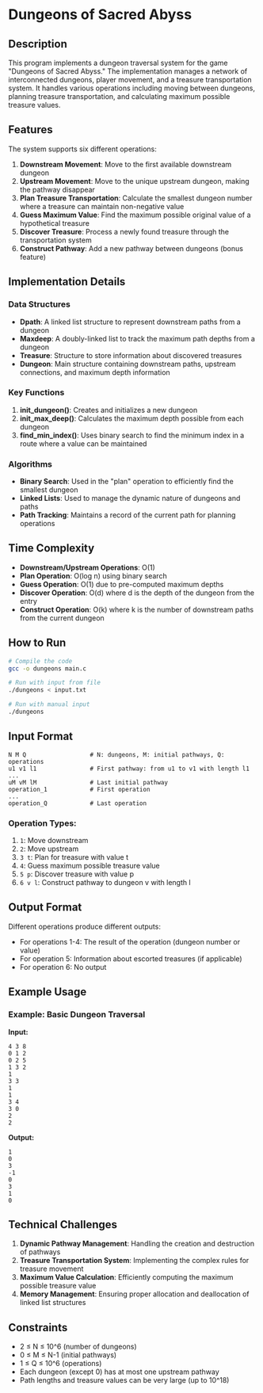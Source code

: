 # Dungeons of Sacred Abyss

## Description
This program implements a dungeon traversal system for the game "Dungeons of Sacred Abyss." The implementation manages a network of interconnected dungeons, player movement, and a treasure transportation system. It handles various operations including moving between dungeons, planning treasure transportation, and calculating maximum possible treasure values.

## Features
The system supports six different operations:

1. **Downstream Movement**: Move to the first available downstream dungeon
2. **Upstream Movement**: Move to the unique upstream dungeon, making the pathway disappear
3. **Plan Treasure Transportation**: Calculate the smallest dungeon number where a treasure can maintain non-negative value
4. **Guess Maximum Value**: Find the maximum possible original value of a hypothetical treasure
5. **Discover Treasure**: Process a newly found treasure through the transportation system
6. **Construct Pathway**: Add a new pathway between dungeons (bonus feature)

## Implementation Details

### Data Structures
- **Dpath**: A linked list structure to represent downstream paths from a dungeon
- **Maxdeep**: A doubly-linked list to track the maximum path depths from a dungeon
- **Treasure**: Structure to store information about discovered treasures
- **Dungeon**: Main structure containing downstream paths, upstream connections, and maximum depth information

### Key Functions
1. **init_dungeon()**: Creates and initializes a new dungeon
2. **init_max_deep()**: Calculates the maximum depth possible from each dungeon
3. **find_min_index()**: Uses binary search to find the minimum index in a route where a value can be maintained

### Algorithms
- **Binary Search**: Used in the "plan" operation to efficiently find the smallest dungeon
- **Linked Lists**: Used to manage the dynamic nature of dungeons and paths
- **Path Tracking**: Maintains a record of the current path for planning operations

## Time Complexity
- **Downstream/Upstream Operations**: O(1)
- **Plan Operation**: O(log n) using binary search
- **Guess Operation**: O(1) due to pre-computed maximum depths
- **Discover Operation**: O(d) where d is the depth of the dungeon from the entry
- **Construct Operation**: O(k) where k is the number of downstream paths from the current dungeon

## How to Run
```bash
# Compile the code
gcc -o dungeons main.c

# Run with input from file
./dungeons < input.txt

# Run with manual input
./dungeons
```

## Input Format
```
N M Q                  # N: dungeons, M: initial pathways, Q: operations
u1 v1 l1               # First pathway: from u1 to v1 with length l1
...
uM vM lM               # Last initial pathway
operation_1            # First operation
...
operation_Q            # Last operation
```

### Operation Types:
1. `1`: Move downstream
2. `2`: Move upstream
3. `3 t`: Plan for treasure with value t
4. `4`: Guess maximum possible treasure value
5. `5 p`: Discover treasure with value p
6. `6 v l`: Construct pathway to dungeon v with length l

## Output Format
Different operations produce different outputs:
- For operations 1-4: The result of the operation (dungeon number or value)
- For operation 5: Information about escorted treasures (if applicable)
- For operation 6: No output

## Example Usage

### Example: Basic Dungeon Traversal
**Input:**
```
4 3 8
0 1 2
0 2 5
1 3 2
1
3 3
1
1
3 4
3 0
2
2
```

**Output:**
```
1
0
3
-1
0
3
1
0
```

## Technical Challenges
1. **Dynamic Pathway Management**: Handling the creation and destruction of pathways
2. **Treasure Transportation System**: Implementing the complex rules for treasure movement
3. **Maximum Value Calculation**: Efficiently computing the maximum possible treasure value
4. **Memory Management**: Ensuring proper allocation and deallocation of linked list structures

## Constraints
- 2 ≤ N ≤ 10^6 (number of dungeons)
- 0 ≤ M ≤ N-1 (initial pathways)
- 1 ≤ Q ≤ 10^6 (operations)
- Each dungeon (except 0) has at most one upstream pathway
- Path lengths and treasure values can be very large (up to 10^18)
